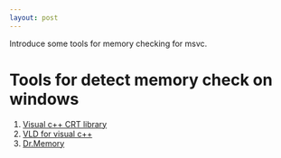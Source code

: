 ```yaml
---
layout: post
---
```


Introduce some tools for memory checking for msvc.

# Tools for detect memory check on windows

1. [Visual c++ CRT library](https://docs.microsoft.com/en-us/visualstudio/debugger/finding-memory-leaks-using-the-crt-library?view=vs-2019)
2. [VLD for visual c++](https://kinddragon.github.io/vld/)
3. [Dr.Memory](https://drmemory.org/)
